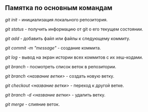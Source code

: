 ## Памятка по основным командам

*git init* - инициализация локального репозитория.

*git status* - получить информацию от git о его текущем состоянии.

*git add* - добавить файл или файлы к следующему коммиту.

*git commit -m "message"* - создание коммита.

*git log* - вывод на экран истории всех коммитов с их хеш-кодами.

*git branch* - посмотреть список веток в репозитории.

*git branch <название ветки>* - создать новую ветку.

*git checkout <название ветки>* - переход к другой ветке.

*git branch -d <название ветки>* - удалить ветку.

*git merge* - слияние веток.